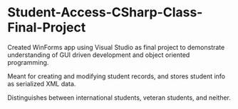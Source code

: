 # Student-Access-CSharp-Class-Final-Project
Created WinForms app using Visual Studio as final project to demonstrate understanding of GUI driven
development and object oriented programming.

Meant for creating and modifying student records, and stores student info as serialized XML data.

Distinguishes between international students, veteran students, and neither.
